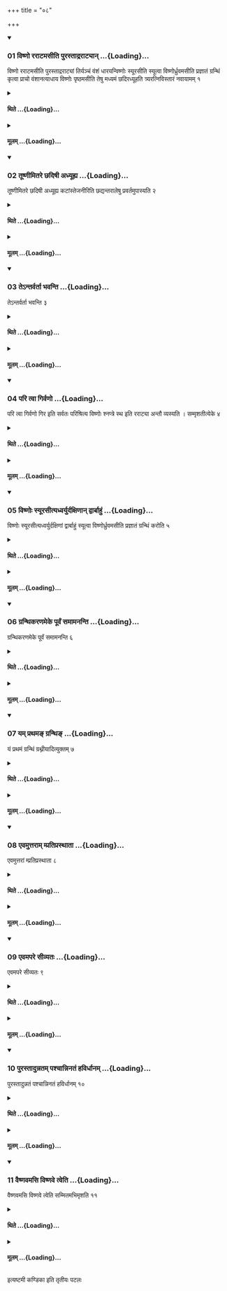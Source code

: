 +++
title = "०८"

+++

<div class="js_include" includetitle="true" newlevelforh1="3" unfilled url="/vedAH_yajuH/taittirIyam/sUtram/ApastambaH/shrautam/vishvAsa-prastutiH/11/08/01_viShNo_rarATamasIti_purastAdrarATyAn.md">
<details open><summary><h3>01 विष्णो रराटमसीति पुरस्ताद्रराट्यान् ...{Loading}...</h3></summary>

विष्णो रराटमसीति पुरस्ताद्रराट्यां तिर्यञ्चं वंशं धारयन्विष्णोः स्यूरसीति स्यूत्वा विष्णोर्ध्रुवमसीति प्रज्ञातं ग्रन्थिं कृत्वा प्राचो वंशानत्याधाय विष्णोः पृष्ठमसीति तेषु मध्यमं छदिरध्यूहति त्र्यरत्निविस्तारं नवायामम् १
</details>
</div>
<div class="js_include collapsed" newlevelforh1="4" title="थिते" unfilled url="/vedAH_yajuH/taittirIyam/sUtram/ApastambaH/shrautam/thite/11/08/01_viShNo_rarATamasIti_purastAdrarATyAn.md">
<details><summary><h4>थिते ...{Loading}...</h4></summary>

विष्णो रराटमसीति पुरस्ताद्रराट्यां तिर्यञ्चं वंशं धारयन्विष्णोः स्यूरसीति स्यूत्वा विष्णोर्ध्रुवमसीति प्रज्ञातं ग्रन्थिं कृत्वा प्राचो वंशानत्याधाय विष्णोः पृष्ठमसीति तेषु मध्यमं छदिरध्यूहति त्र्यरत्निविस्तारं नवायामम् १
</details>
</div>
<div class="js_include collapsed" newlevelforh1="4" title="मूलम्" unfilled url="/vedAH_yajuH/taittirIyam/sUtram/ApastambaH/shrautam/mUlam/11/08/01_viShNo_rarATamasIti_purastAdrarATyAn.md">
<details><summary><h4>मूलम् ...{Loading}...</h4></summary>

विष्णो रराटमसीति पुरस्ताद्रराट्यां तिर्यञ्चं वंशं धारयन्विष्णोः स्यूरसीति स्यूत्वा विष्णोर्ध्रुवमसीति प्रज्ञातं ग्रन्थिं कृत्वा प्राचो वंशानत्याधाय विष्णोः पृष्ठमसीति तेषु मध्यमं छदिरध्यूहति त्र्यरत्निविस्तारं नवायामम् १
</details>
</div>
<div class="js_include" includetitle="true" newlevelforh1="3" unfilled url="/vedAH_yajuH/taittirIyam/sUtram/ApastambaH/shrautam/vishvAsa-prastutiH/11/08/02_tUShNImitare_ChadiShI_adhyUhya.md">
<details open><summary><h3>02 तूष्णीमितरे छदिषी अध्यूह्य ...{Loading}...</h3></summary>

तूष्णीमितरे छदिषी अध्यूह्य कटांस्तेजनीरिति छद्यन्तरालेषु प्रवर्तमुपास्यति २
</details>
</div>
<div class="js_include collapsed" newlevelforh1="4" title="थिते" unfilled url="/vedAH_yajuH/taittirIyam/sUtram/ApastambaH/shrautam/thite/11/08/02_tUShNImitare_ChadiShI_adhyUhya.md">
<details><summary><h4>थिते ...{Loading}...</h4></summary>

तूष्णीमितरे छदिषी अध्यूह्य कटांस्तेजनीरिति छद्यन्तरालेषु प्रवर्तमुपास्यति २
</details>
</div>
<div class="js_include collapsed" newlevelforh1="4" title="मूलम्" unfilled url="/vedAH_yajuH/taittirIyam/sUtram/ApastambaH/shrautam/mUlam/11/08/02_tUShNImitare_ChadiShI_adhyUhya.md">
<details><summary><h4>मूलम् ...{Loading}...</h4></summary>

तूष्णीमितरे छदिषी अध्यूह्य कटांस्तेजनीरिति छद्यन्तरालेषु प्रवर्तमुपास्यति २
</details>
</div>
<div class="js_include" includetitle="true" newlevelforh1="3" unfilled url="/vedAH_yajuH/taittirIyam/sUtram/ApastambaH/shrautam/vishvAsa-prastutiH/11/08/03_te-ntarvartA_bhavanti.md">
<details open><summary><h3>03 तेऽन्तर्वर्ता भवन्ति ...{Loading}...</h3></summary>

तेऽन्तर्वर्ता भवन्ति ३
</details>
</div>
<div class="js_include collapsed" newlevelforh1="4" title="थिते" unfilled url="/vedAH_yajuH/taittirIyam/sUtram/ApastambaH/shrautam/thite/11/08/03_te-ntarvartA_bhavanti.md">
<details><summary><h4>थिते ...{Loading}...</h4></summary>

तेऽन्तर्वर्ता भवन्ति ३
</details>
</div>
<div class="js_include collapsed" newlevelforh1="4" title="मूलम्" unfilled url="/vedAH_yajuH/taittirIyam/sUtram/ApastambaH/shrautam/mUlam/11/08/03_te-ntarvartA_bhavanti.md">
<details><summary><h4>मूलम् ...{Loading}...</h4></summary>

तेऽन्तर्वर्ता भवन्ति ३
</details>
</div>
<div class="js_include" includetitle="true" newlevelforh1="3" unfilled url="/vedAH_yajuH/taittirIyam/sUtram/ApastambaH/shrautam/vishvAsa-prastutiH/11/08/04_pari_tvA_girvaNo.md">
<details open><summary><h3>04 परि त्वा गिर्वणो ...{Loading}...</h3></summary>

परि त्वा गिर्वणो गिर इति सर्वतः परिश्रित्य विष्णोः श्नप्त्रे स्थ इति रराट्या अन्तौ व्यस्यति । सम्मृशतीत्येके ४
</details>
</div>
<div class="js_include collapsed" newlevelforh1="4" title="थिते" unfilled url="/vedAH_yajuH/taittirIyam/sUtram/ApastambaH/shrautam/thite/11/08/04_pari_tvA_girvaNo.md">
<details><summary><h4>थिते ...{Loading}...</h4></summary>

परि त्वा गिर्वणो गिर इति सर्वतः परिश्रित्य विष्णोः श्नप्त्रे स्थ इति रराट्या अन्तौ व्यस्यति । सम्मृशतीत्येके ४
</details>
</div>
<div class="js_include collapsed" newlevelforh1="4" title="मूलम्" unfilled url="/vedAH_yajuH/taittirIyam/sUtram/ApastambaH/shrautam/mUlam/11/08/04_pari_tvA_girvaNo.md">
<details><summary><h4>मूलम् ...{Loading}...</h4></summary>

परि त्वा गिर्वणो गिर इति सर्वतः परिश्रित्य विष्णोः श्नप्त्रे स्थ इति रराट्या अन्तौ व्यस्यति । सम्मृशतीत्येके ४
</details>
</div>
<div class="js_include" includetitle="true" newlevelforh1="3" unfilled url="/vedAH_yajuH/taittirIyam/sUtram/ApastambaH/shrautam/vishvAsa-prastutiH/11/08/05_viShNoH_syUrasItyadhvaryurdaxiNAn_dvArbAhuM.md">
<details open><summary><h3>05 विष्णोः स्यूरसीत्यध्वर्युर्दक्षिणान् द्वार्बाहुं ...{Loading}...</h3></summary>

विष्णोः स्यूरसीत्यध्वर्युर्दक्षिणां द्वार्बाहुं स्यूत्वा विष्णोर्ध्रुवमसीति प्रज्ञातं ग्रन्थिं करोति ५
</details>
</div>
<div class="js_include collapsed" newlevelforh1="4" title="थिते" unfilled url="/vedAH_yajuH/taittirIyam/sUtram/ApastambaH/shrautam/thite/11/08/05_viShNoH_syUrasItyadhvaryurdaxiNAn_dvArbAhuM.md">
<details><summary><h4>थिते ...{Loading}...</h4></summary>

विष्णोः स्यूरसीत्यध्वर्युर्दक्षिणां द्वार्बाहुं स्यूत्वा विष्णोर्ध्रुवमसीति प्रज्ञातं ग्रन्थिं करोति ५
</details>
</div>
<div class="js_include collapsed" newlevelforh1="4" title="मूलम्" unfilled url="/vedAH_yajuH/taittirIyam/sUtram/ApastambaH/shrautam/mUlam/11/08/05_viShNoH_syUrasItyadhvaryurdaxiNAn_dvArbAhuM.md">
<details><summary><h4>मूलम् ...{Loading}...</h4></summary>

विष्णोः स्यूरसीत्यध्वर्युर्दक्षिणां द्वार्बाहुं स्यूत्वा विष्णोर्ध्रुवमसीति प्रज्ञातं ग्रन्थिं करोति ५
</details>
</div>
<div class="js_include" includetitle="true" newlevelforh1="3" unfilled url="/vedAH_yajuH/taittirIyam/sUtram/ApastambaH/shrautam/vishvAsa-prastutiH/11/08/06_granthikaraNameke_pUrvaM_samAmananti.md">
<details open><summary><h3>06 ग्रन्थिकरणमेके पूर्वं समामनन्ति ...{Loading}...</h3></summary>

ग्रन्थिकरणमेके पूर्वं समामनन्ति ६
</details>
</div>
<div class="js_include collapsed" newlevelforh1="4" title="थिते" unfilled url="/vedAH_yajuH/taittirIyam/sUtram/ApastambaH/shrautam/thite/11/08/06_granthikaraNameke_pUrvaM_samAmananti.md">
<details><summary><h4>थिते ...{Loading}...</h4></summary>

ग्रन्थिकरणमेके पूर्वं समामनन्ति ६
</details>
</div>
<div class="js_include collapsed" newlevelforh1="4" title="मूलम्" unfilled url="/vedAH_yajuH/taittirIyam/sUtram/ApastambaH/shrautam/mUlam/11/08/06_granthikaraNameke_pUrvaM_samAmananti.md">
<details><summary><h4>मूलम् ...{Loading}...</h4></summary>

ग्रन्थिकरणमेके पूर्वं समामनन्ति ६
</details>
</div>
<div class="js_include" includetitle="true" newlevelforh1="3" unfilled url="/vedAH_yajuH/taittirIyam/sUtram/ApastambaH/shrautam/vishvAsa-prastutiH/11/08/07_yam_prathama~N_granthi~N.md">
<details open><summary><h3>07 यम् प्रथमङ् ग्रन्थिङ् ...{Loading}...</h3></summary>

यं प्रथमं ग्रन्थिं ग्रथ्नीयादित्युक्तम् ७
</details>
</div>
<div class="js_include collapsed" newlevelforh1="4" title="थिते" unfilled url="/vedAH_yajuH/taittirIyam/sUtram/ApastambaH/shrautam/thite/11/08/07_yam_prathama~N_granthi~N.md">
<details><summary><h4>थिते ...{Loading}...</h4></summary>

यं प्रथमं ग्रन्थिं ग्रथ्नीयादित्युक्तम् ७
</details>
</div>
<div class="js_include collapsed" newlevelforh1="4" title="मूलम्" unfilled url="/vedAH_yajuH/taittirIyam/sUtram/ApastambaH/shrautam/mUlam/11/08/07_yam_prathama~N_granthi~N.md">
<details><summary><h4>मूलम् ...{Loading}...</h4></summary>

यं प्रथमं ग्रन्थिं ग्रथ्नीयादित्युक्तम् ७
</details>
</div>
<div class="js_include" includetitle="true" newlevelforh1="3" unfilled url="/vedAH_yajuH/taittirIyam/sUtram/ApastambaH/shrautam/vishvAsa-prastutiH/11/08/08_evamuttarAm_mpratiprasthAtA.md">
<details open><summary><h3>08 एवमुत्तराम् म्प्रतिप्रस्थाता ...{Loading}...</h3></summary>

एवमुत्तरां म्प्रतिप्रस्थाता ८
</details>
</div>
<div class="js_include collapsed" newlevelforh1="4" title="थिते" unfilled url="/vedAH_yajuH/taittirIyam/sUtram/ApastambaH/shrautam/thite/11/08/08_evamuttarAm_mpratiprasthAtA.md">
<details><summary><h4>थिते ...{Loading}...</h4></summary>

एवमुत्तरां म्प्रतिप्रस्थाता ८
</details>
</div>
<div class="js_include collapsed" newlevelforh1="4" title="मूलम्" unfilled url="/vedAH_yajuH/taittirIyam/sUtram/ApastambaH/shrautam/mUlam/11/08/08_evamuttarAm_mpratiprasthAtA.md">
<details><summary><h4>मूलम् ...{Loading}...</h4></summary>

एवमुत्तरां म्प्रतिप्रस्थाता ८
</details>
</div>
<div class="js_include" includetitle="true" newlevelforh1="3" unfilled url="/vedAH_yajuH/taittirIyam/sUtram/ApastambaH/shrautam/vishvAsa-prastutiH/11/08/09_evamapare_sIvyataH.md">
<details open><summary><h3>09 एवमपरे सीव्यतः ...{Loading}...</h3></summary>

एवमपरे सीव्यतः ९
</details>
</div>
<div class="js_include collapsed" newlevelforh1="4" title="थिते" unfilled url="/vedAH_yajuH/taittirIyam/sUtram/ApastambaH/shrautam/thite/11/08/09_evamapare_sIvyataH.md">
<details><summary><h4>थिते ...{Loading}...</h4></summary>

एवमपरे सीव्यतः ९
</details>
</div>
<div class="js_include collapsed" newlevelforh1="4" title="मूलम्" unfilled url="/vedAH_yajuH/taittirIyam/sUtram/ApastambaH/shrautam/mUlam/11/08/09_evamapare_sIvyataH.md">
<details><summary><h4>मूलम् ...{Loading}...</h4></summary>

एवमपरे सीव्यतः ९
</details>
</div>
<div class="js_include" includetitle="true" newlevelforh1="3" unfilled url="/vedAH_yajuH/taittirIyam/sUtram/ApastambaH/shrautam/vishvAsa-prastutiH/11/08/10_purastAdunnatam_pashchAnninataM_havirdhAnam.md">
<details open><summary><h3>10 पुरस्तादुन्नतम् पश्चान्निनतं हविर्धानम् ...{Loading}...</h3></summary>

पुरस्तादुन्नतं पश्चान्निनतं हविर्धानम् १०
</details>
</div>
<div class="js_include collapsed" newlevelforh1="4" title="थिते" unfilled url="/vedAH_yajuH/taittirIyam/sUtram/ApastambaH/shrautam/thite/11/08/10_purastAdunnatam_pashchAnninataM_havirdhAnam.md">
<details><summary><h4>थिते ...{Loading}...</h4></summary>

पुरस्तादुन्नतं पश्चान्निनतं हविर्धानम् १०
</details>
</div>
<div class="js_include collapsed" newlevelforh1="4" title="मूलम्" unfilled url="/vedAH_yajuH/taittirIyam/sUtram/ApastambaH/shrautam/mUlam/11/08/10_purastAdunnatam_pashchAnninataM_havirdhAnam.md">
<details><summary><h4>मूलम् ...{Loading}...</h4></summary>

पुरस्तादुन्नतं पश्चान्निनतं हविर्धानम् १०
</details>
</div>
<div class="js_include" includetitle="true" newlevelforh1="3" unfilled url="/vedAH_yajuH/taittirIyam/sUtram/ApastambaH/shrautam/vishvAsa-prastutiH/11/08/11_vaiShNavamasi_viShNave_tveti.md">
<details open><summary><h3>11 वैष्णवमसि विष्णवे त्वेति ...{Loading}...</h3></summary>

वैष्णवमसि विष्णवे त्वेति सम्मितमभिमृशति ११
</details>
</div>
<div class="js_include collapsed" newlevelforh1="4" title="थिते" unfilled url="/vedAH_yajuH/taittirIyam/sUtram/ApastambaH/shrautam/thite/11/08/11_vaiShNavamasi_viShNave_tveti.md">
<details><summary><h4>थिते ...{Loading}...</h4></summary>

वैष्णवमसि विष्णवे त्वेति सम्मितमभिमृशति ११
</details>
</div>
<div class="js_include collapsed" newlevelforh1="4" title="मूलम्" unfilled url="/vedAH_yajuH/taittirIyam/sUtram/ApastambaH/shrautam/mUlam/11/08/11_vaiShNavamasi_viShNave_tveti.md">
<details><summary><h4>मूलम् ...{Loading}...</h4></summary>

वैष्णवमसि विष्णवे त्वेति सम्मितमभिमृशति ११
</details>
</div>

  
इत्यष्टमी कण्डिका 
इति तृतीयः पटलः
